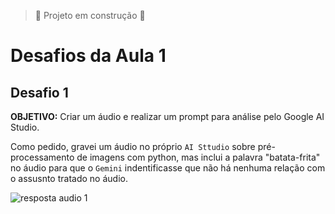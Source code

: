 > 🚧 Projeto em construção 🚧

# Desafios da Aula 1
## Desafio 1
**OBJETIVO:** Criar um áudio e realizar um prompt para análise pelo Google AI Studio.

Como pedido, gravei um áudio no próprio `AI Sttudio` sobre  pré-processamento de imagens com python, mas inclui a palavra "batata-frita" no áudio para que o `Gemini` indentificasse que não há nenhuma relação com o assusnto tratado no áudio.

![resposta audio 1]()


